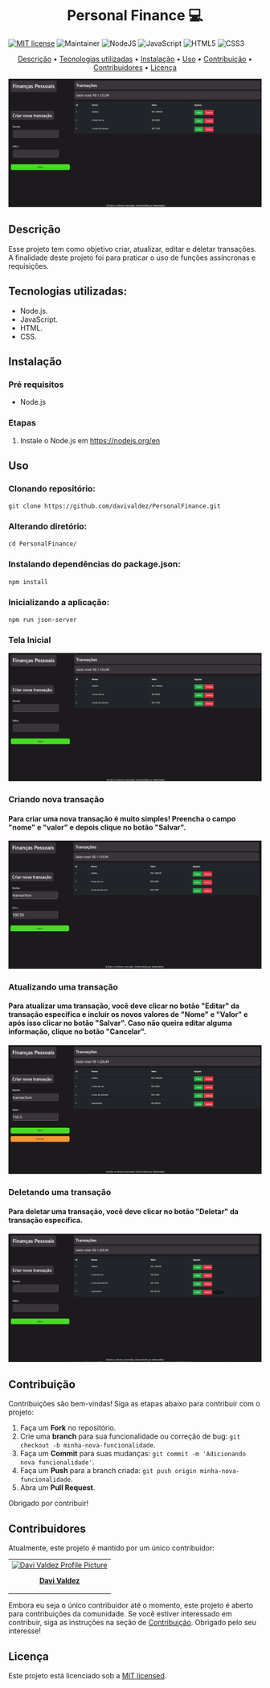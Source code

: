 <h1 align="center" style="font-weight: bold;">Personal Finance 💻</h1>

[![MIT license](https://img.shields.io/badge/License-MIT-green.svg)](https://lbesson.mit-license.org/)
![Maintainer](https://img.shields.io/badge/maintainer-yes-green)
![NodeJS](https://img.shields.io/badge/node.js-6DA55F?style=for-the-badge&logo=node.js&logoColor=white)
![JavaScript](https://img.shields.io/badge/javascript-%23323330.svg?style=for-the-badge&logo=javascript&logoColor=%23F7DF1E)
![HTML5](https://img.shields.io/badge/html5-%23E34F26.svg?style=for-the-badge&logo=html5&logoColor=white)
![CSS3](https://img.shields.io/badge/css3-%231572B6.svg?style=for-the-badge&logo=css3&logoColor=white)

<p align="center">
 <a href="#descrição">Descrição</a> • 
 <a href="#tecnologias-utilizadas">Tecnologias utilizadas</a> • 
 <a href="#instalação">Instalação</a> • 
 <a href="#uso">Uso</a> •
 <a href="#contribuição">Contribuição</a> •
 <a href="#contribuidores">Contribuidores</a> •
 <a href="#licença">Licença</a> 
</p>

<p align="center">
    <img src="./public/resources/images/home.PNG" alt="Home Screen">
</p>

## Descrição

Esse projeto tem como objetivo criar, atualizar, editar e deletar transações. A finalidade deste projeto foi para praticar o uso de funções assíncronas e requisições.

## Tecnologias utilizadas:

- Node.js.
- JavaScript.
- HTML.
- CSS.

## Instalação

### Pré requisitos

- Node.js

### Etapas

1. Instale o Node.js em https://nodejs.org/en

## Uso

### Clonando repositório:

    git clone https://github.com/davivaldez/PersonalFinance.git

### Alterando diretório:

    cd PersonalFinance/

### Instalando dependências do package.json:

    npm install

### Inicializando a aplicação:

    npm run json-server

### Tela Inicial

<p align="center">
    <img src="./public/resources/images/home.PNG" alt="Home Screen">
</p>

### Criando nova transação

#### Para criar uma nova transação é muito simples! Preencha o campo "nome" e "valor" e depois clique no botão "Salvar".

<p align="center">
    <img src="./public/resources/images/transaction-create.PNG" alt="Create Transaction">
</p>

### Atualizando uma transação

#### Para atualizar uma transação, você deve clicar no botão "Editar" da transação específica e incluir os novos valores de "Nome" e "Valor" e após isso clicar no botão "Salvar". Caso não queira editar alguma informação, clique no botão "Cancelar".

<p align="center">
    <img src="./public/resources/images/transaction-update.PNG" alt="Update Transaction">
</p>

### Deletando uma transação

#### Para deletar uma transação, você deve clicar no botão "Deletar" da transação específica.

<p align="center">
    <img src="./public/resources/images/transaction-delete.PNG" alt="Update Transaction">
</p>

## Contribuição

Contribuições são bem-vindas! Siga as etapas abaixo para contribuir com o projeto:

1. Faça um **Fork** no repositório.
2. Crie uma **branch** para sua funcionalidade ou correção de bug: `git checkout -b minha-nova-funcionalidade`.
3. Faça um **Commit** para suas mudanças: `git commit -m 'Adicionando nova funcionalidade'`.
4. Faça um **Push** para a branch criada: `git push origin minha-nova-funcionalidade`.
5. Abra um **Pull Request**.

Obrigado por contribuir!

## Contribuidores

Atualmente, este projeto é mantido por um único contribuidor:

<table>
  <tr>
    <td align="center">
      <a href="https://github.com/davivaldez">
        <img src="https://avatars.githubusercontent.com/u/131072655?v=4" width="100px;" alt="Davi Valdez Profile Picture"/><br>
        <p>
          <b>Davi Valdez</b>
        </p>
      </a>
    </td>
  </tr>
</table>

Embora eu seja o único contribuidor até o momento, este projeto é aberto para contribuições da comunidade. Se você estiver interessado em contribuir, siga as instruções na seção de [Contribuição](#contribuição). Obrigado pelo seu interesse!

## Licença

Este projeto está licenciado sob a [MIT licensed](./LICENSE).

